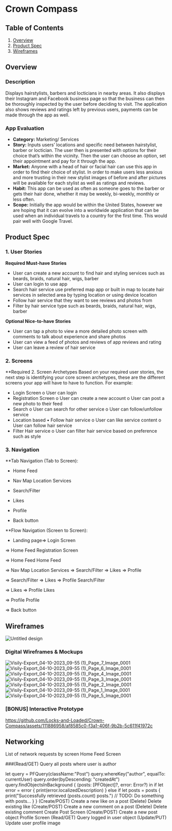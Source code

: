 
# Crown Compass

## Table of Contents
1. [Overview](#Overview) 
2. [Product Spec](#Product-Spec)
3. [Wireframes](#Wireframes)

## Overview

### Description 

Displays hairstylists, barbers and locticians in nearby areas. It also displays their Instagram and Facebook business page so that the business can then be thoroughly inspected by the user before deciding to visit. The application also shows reviews and ratings left by previous users, payments can be made through the app as well. 

### App Evaluation

* **Category:** Marketing/ Services
* **Story:** Inputs users’ locations and specific need between hairstylist, barber or loctician. The user then is presented with options for their choice that’s within the vicinity. Then the user can choose an option, set their appointment and pay for it through the app. 
* **Market:** Anyone with a head of hair or facial hair can use this app in order to find their choice of stylist. In order to make users less anxious and more trusting in their new stylist images of before and after pictures will be available for each stylist as well as ratings and reviews. 
* **Habit:** This app can be used as often as someone goes to the barber or gets their hair done, whether it may be weekly, bi-weekly, monthly or less often. 
* **Scope:** Initially the app would be within the United States, however we are hoping that it can evolve into a worldwide application that can be used when an individual travels to a country for the first time. This would pair well with Google Travel. 


## Product Spec
### 1. User Stories
**Required Must-have Stories**

*	User can create a new account to find hair and styling services such as beards, braids, natural hair, wigs, barber
*	User can login to use app
*	Search hair service use preferred map app or built in map to locate hair services in selected area by typing location or using device location
*	Follow hair service that they want to see reviews and photos from
*	Filter by hair service type such as beards, braids, natural hair, wigs, barber


 **Optional Nice-to-have Stories**
 
*	User can tap a photo to view a more detailed photo screen with comments to talk about experience and share photos
*	User can view a feed of photos and reviews of app reviews and rating
*	User can leave a review of hair service


### 2. Screens
**Required
2. Screen Archetypes
Based on your required user stories, the next step is identifying your core screen archetypes, these are the different screens your app will have to have to function. For example:
*	Login Screen
o	User can login
*	Registration Screen
o	User can create a new account
o	User can post a new photo to their feed
*	Search
o	User can search for other service
o	User can follow/unfollow service
*	Location based
•	Follow hair service
o	User can like service content
o	User can follow hair service
*	Filter Hair service 
o	User can filter hair service based on preference such as style




  ### 3. Navigation
**Tab Navigation (Tab to Screen):

* Home Feed

* Nav Map Location Services

* Search/Filter

* Likes

* Profile

* Back button

**Flow Navigation (Screen to Screen):

* Landing page=>
Login Screen

=> Home Feed
Registration Screen

=> Home Feed
Home Feed

=> Nav Map Location Services
=> Search/Filter
=> Likes
=> Profile


=> Search/Filter
=> Likes
=> Profile
Search/Filter

=> Likes
=> Profile
Likes

=> Profile
Profile

=> Back button

## Wireframes
![Untitled design](https://github.com/Locks-and-Loaded/Crown-Compass/assets/111886958/dcc77651-0aea-4fc2-8c93-f4c89b51750d)

### Digital Wireframes & Mockups
![Visily-Export_04-10-2023_09-55 (1)_Page_7_Image_0001](https://github.com/Locks-and-Loaded/Crown-Compass/assets/111886958/3c0729bb-12ab-4ce8-93b8-d939fbf3d176)
![Visily-Export_04-10-2023_09-55 (1)_Page_6_Image_0001](https://github.com/Locks-and-Loaded/Crown-Compass/assets/111886958/f3a4b0d1-cd57-4765-99c1-f4c3a6166a62)
![Visily-Export_04-10-2023_09-55 (1)_Page_4_Image_0001](https://github.com/Locks-and-Loaded/Crown-Compass/assets/111886958/1ee4c3ef-4e76-42e3-b021-96ddecde98ee)
![Visily-Export_04-10-2023_09-55 (1)_Page_3_Image_0001](https://github.com/Locks-and-Loaded/Crown-Compass/assets/111886958/04c4bf23-7675-452e-91f0-59b6a0782d0c)
![Visily-Export_04-10-2023_09-55 (1)_Page_2_Image_0001](https://github.com/Locks-and-Loaded/Crown-Compass/assets/111886958/dc036e23-47f0-4cdb-a8d6-67f8ad591b64)
![Visily-Export_04-10-2023_09-55 (1)_Page_1_Image_0001](https://github.com/Locks-and-Loaded/Crown-Compass/assets/111886958/db9f3f9c-14b8-4adc-8884-93a2651f05c6)
![Visily-Export_04-10-2023_09-55 (1)_Page_5_Image_0001](https://github.com/Locks-and-Loaded/Crown-Compass/assets/111886958/698c1103-1f36-4e3c-af25-5643c56eb8fa)



### [BONUS] Interactive Prototype

https://github.com/Locks-and-Loaded/Crown-Compass/assets/111886958/af8585c0-f3a1-406f-9b2b-5c611f41972c

## Networking
List of network requests by screen
Home Feed Screen

###(Read/GET) Query all posts where user is author

let query = PFQuery(className:"Post")
query.whereKey("author", equalTo: currentUser)
query.order(byDescending: "createdAt")
query.findObjectsInBackground { (posts: [PFObject]?, error: Error?) in
   if let error = error { 
      print(error.localizedDescription)
   } else if let posts = posts {
      print("Successfully retrieved \(posts.count) posts.")
  // TODO: Do something with posts...
   }
}
(Create/POST) Create a new like on a post
(Delete) Delete existing like
(Create/POST) Create a new comment on a post
(Delete) Delete existing comment
Create Post Screen
(Create/POST) Create a new post object
Profile Screen
(Read/GET) Query logged in user object
(Update/PUT) Update user profile image



